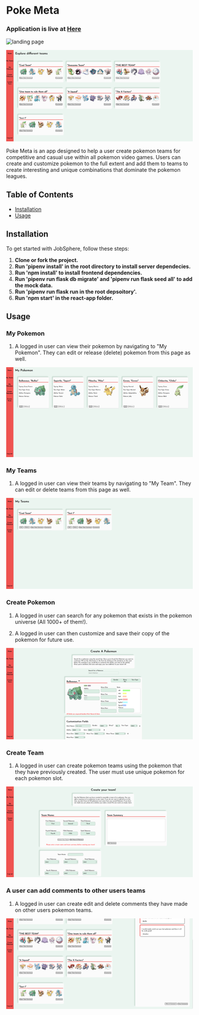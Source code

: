 # Poke Meta

### Application is live at [Here](https://gyro-pokemon.onrender.com)

![landing page](assets/images/landingpage.png)

![home page](assets/images/homepage.png)

Poke Meta is an app designed to help a user create pokemon teams for competitive and casual use within all pokemon video games. Users can create and customize pokemon to the full extent and add them to teams to create interesting and unique combinations that dominate the pokemon leagues.

## Table of Contents

- [Installation](#installation)
- [Usage](#usage)

## Installation

To get started with JobSphere, follow these steps:

1. **Clone or fork the project.**
2. **Run 'pipenv install' in the root directory to install server dependecies.**
3. **Run 'npm install' to install frontend dependencies.**
4. **Run 'pipenv run flask db migrate' and 'pipenv run flask seed all' to add the mock data.**
5. **Run 'pipenv run flask run in the root depsoitory'.**
6. **Run 'npm start' in the react-app folder.**

## Usage

### My Pokemon

1. A logged in user can view their pokemon by navigating to "My Pokemon". They can edit or release (delete) pokemon from this page as well.

![users pokemon](assets/images/userspokemon.png)

### My Teams

1. A logged in user can view their teams by navigating to "My Team". They can edit or delete teams from this page as well.

![users teams](assets/images/usersteam.png)

### Create Pokemon

1. A logged in user can search for any pokemon that exists in the pokemon universe (All 1000+ of them!).

2. A logged in user can then customize and save their copy of the pokemon for future use.

![create pokemon](assets/images/createpokemon.png)

### Create Team

1. A logged in user can create pokemon teams using the pokemon that they have previously created. The user must use unique pokemon for each pokemon slot.

![create team](assets/images/createteam.png)

### A user can add comments to other users teams

1. A logged in user can create edit and delete comments they have made on other users pokemon teams.

![add comment](assets/images/addcomment.png)
